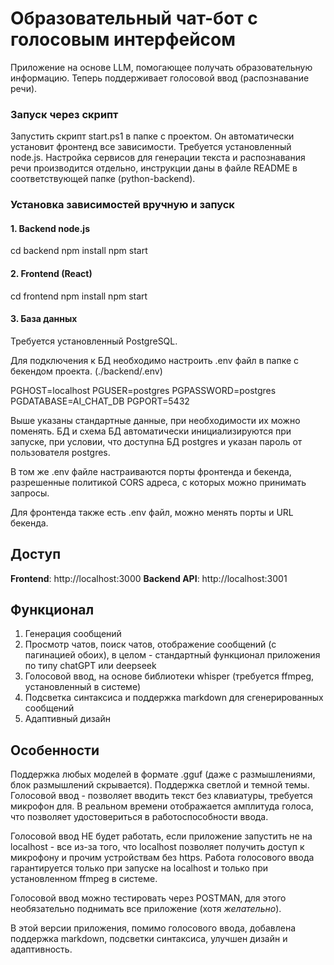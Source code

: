 # Образовательный чат-бот с голосовым интерфейсом

Приложение на основе LLM, помогающее получать образовательную информацию. Теперь поддерживает голосовой ввод (распознавание речи).


### Запуск через скрипт

Запустить скрипт start.ps1 в папке с проектом. Он автоматически установит фронтенд все зависимости. Требуется установленный node.js. Настройка сервисов для генерации текста и распознавания речи производится отдельно, инструкции даны в файле README в соответствующей папке (python-backend).

### Установка зависимостей вручную и запуск

#### 1. Backend node.js


cd backend
npm install
npm start


#### 2. Frontend (React)


cd frontend
npm install
npm start


#### 3. База данных

Требуется установленный PostgreSQL.

Для подключения к БД необходимо настроить .env файл в папке с бекендом проекта. (./backend/.env)

PGHOST=localhost
PGUSER=postgres
PGPASSWORD=postgres
PGDATABASE=AI_CHAT_DB
PGPORT=5432

Выше указаны стандартные данные, при необходимости их можно поменять. БД и схема БД автоматически инициализируются при запуске, при условии, что доступна БД postgres и указан пароль от пользователя postgres.

В том же .env файле настраиваются порты фронтенда и бекенда, разрешенные политикой CORS адреса, с которых можно принимать запросы.

Для фронтенда также есть .env файл, можно менять порты и URL бекенда.

## Доступ

**Frontend**: http://localhost:3000
**Backend API**: http://localhost:3001

## Функционал

1. Генерация сообщений
2. Просмотр чатов, поиск чатов, отображение сообщений (с пагинацией обоих), в целом - стандартный функционал приложения по типу chatGPT или deepseek
3. Голосовой ввод, на основе библиотеки whisper (требуется ffmpeg, установленный в системе)
4. Подсветка синтаксиса и поддержка markdown для сгенерированных сообщений
5. Адаптивный дизайн


## Особенности

Поддержка любых моделей в формате .gguf (даже с размышлениями, блок размышлений скрывается).
Поддержка светлой и темной темы.
Голосовой ввод - позволяет вводить текст без клавиатуры, требуется микрофон для. В реальном времени отображается амплитуда голоса, что позволяет удостовериться в работоспособности ввода.

Голосовой ввод НЕ будет работать, если приложение запустить не на localhost - все из-за того, что localhost позволяет получить доступ к микрофону и прочим устройствам без https. Работа голосового ввода гарантируется только при запуске на localhost и только при установленном ffmpeg в системе.

Голосовой ввод можно тестировать через POSTMAN, для этого необязательно поднимать все приложение (хотя *желательно*).

В этой версии приложения, помимо голосового ввода, добавлена поддержка markdown, подсветки синтаксиса, улучшен дизайн и адаптивность.


